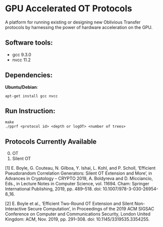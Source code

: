 # GPU Accelerated OT Protocols

A platform for running existing or designing new Oblivious Transfer protocols by harnessing the power of hardware acceleration on the GPU.




## Software tools:
* gcc 9.3.0
* nvcc 11.2

## Dependencies:
**Ubuntu/Debian**:
```
apt-get install gcc nvcc
```

## Run Instruction:
```
make
./pprf <protocol id> <depth or logOT> <number of trees>
```

## Protocols Currently Available

0. OT
1. Silent OT

[1] E. Boyle, G. Couteau, N. Gilboa, Y. Ishai, L. Kohl, and P. Scholl, ‘Efficient Pseudorandom Correlation Generators: Silent OT Extension and More’, in Advances in Cryptology – CRYPTO 2019, A. Boldyreva and D. Micciancio, Eds., in Lecture Notes in Computer Science, vol. 11694. Cham: Springer International Publishing, 2019, pp. 489–518. doi: 10.1007/978-3-030-26954-8_16.

[2] E. Boyle et al., ‘Efficient Two-Round OT Extension and Silent Non-Interactive Secure Computation’, in Proceedings of the 2019 ACM SIGSAC Conference on Computer and Communications Security, London United Kingdom: ACM, Nov. 2019, pp. 291–308. doi: 10.1145/3319535.3354255.

